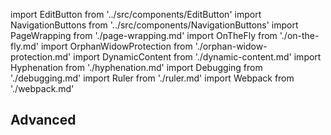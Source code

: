 import EditButton from '../src/components/EditButton'
import NavigationButtons from '../src/components/NavigationButtons'
import PageWrapping from './page-wrapping.md'
import OnTheFly from './on-the-fly.md'
import OrphanWidowProtection from './orphan-widow-protection.md'
import DynamicContent from './dynamic-content.md'
import Hyphenation from './hyphenation.md'
import Debugging from './debugging.md'
import Ruler from './ruler.md'
import Webpack from './webpack.md'

<EditButton to="https://github.com/react-pdf/site/blob/master/docs/advanced.md" />

## Advanced

<PageWrapping components={components} />
<OnTheFly components={components} />
<OrphanWidowProtection components={components} />
<DynamicContent components={components} />
<Debugging components={components} />
<Ruler components={components} />
<Hyphenation components={components} />
<Webpack components={components} />

<NavigationButtons
  backSrc="/styling"
  backText="Styling"
  nextSrc="/repl"
  nextText="REPL"
/>
